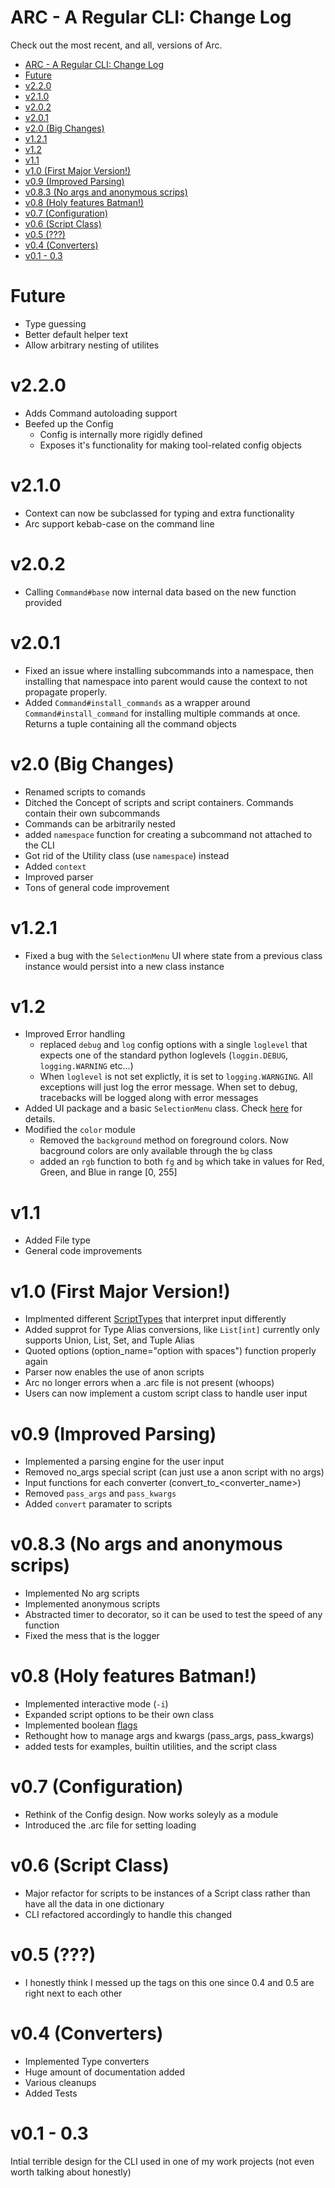 # ARC - A Regular CLI: Change Log
Check out the most recent, and all, versions of Arc.

- [ARC - A Regular CLI: Change Log](#arc---a-regular-cli-change-log)
- [Future](#future)
- [v2.2.0](#v220)
- [v2.1.0](#v210)
- [v2.0.2](#v202)
- [v2.0.1](#v201)
- [v2.0 (Big Changes)](#v20-big-changes)
- [v1.2.1](#v121)
- [v1.2](#v12)
- [v1.1](#v11)
- [v1.0 (First Major Version!)](#v10-first-major-version)
- [v0.9 (Improved Parsing)](#v09-improved-parsing)
- [v0.8.3 (No args and anonymous scrips)](#v083-no-args-and-anonymous-scrips)
- [v0.8 (Holy features Batman!)](#v08-holy-features-batman)
- [v0.7 (Configuration)](#v07-configuration)
- [v0.6 (Script Class)](#v06-script-class)
- [v0.5 (???)](#v05-)
- [v0.4 (Converters)](#v04-converters)
- [v0.1 - 0.3](#v01---03)

# Future
- Type guessing
- Better default helper text
- Allow arbitrary nesting of utilites

# v2.2.0
- Adds Command autoloading support
- Beefed up the Config
  - Config is internally more rigidly defined
  - Exposes it's functionality for making tool-related config objects

# v2.1.0
- Context can now be subclassed for typing and extra functionality
- Arc support kebab-case on the command line

# v2.0.2
- Calling `Command#base` now internal data based on the new function provided

# v2.0.1
- Fixed an issue where installing subcommands into a namespace, then installing that namespace into parent would cause the context to not propagate properly.
- Added `Command#install_commands` as a wrapper around `Command#install_command` for installing multiple commands at once. Returns a tuple containing all the command objects

# v2.0 (Big Changes)
- Renamed scripts to comands
- Ditched the Concept of scripts and script containers. Commands contain their own subcommands
- Commands can be arbitrarily nested
- added `namespace` function for creating a subcommand not attached to the CLI
- Got rid of the Utility class (use `namespace`) instead
- Added `context`
- Improved parser
- Tons of general code improvement


# v1.2.1
- Fixed a bug with the `SelectionMenu` UI where state from a previous class instance would persist into a new class instance

# v1.2
- Improved Error handling
  - replaced `debug` and `log` config options with a single `loglevel` that expects one of the standard python loglevels (`loggin.DEBUG`, `logging.WARNING` etc...)
  - When `loglevel` is not set explictly, it is set to `logging.WARNGING`. All exceptions will just log the error message. When set to debug, tracebacks will be logged along with error messages
- Added UI package and a basic `SelectionMenu` class. Check [here](./ui.md) for details.
- Modified the `color` module
  - Removed the `background` method on foreground colors. Now bacground colors are only available through the `bg` class
  - added an `rgb` function to both `fg` and `bg` which take in values for Red, Green, and Blue in range [0, 255]


# v1.1
- Added File type
- General code improvements

# v1.0 (First Major Version!)
- Implmented different [ScriptTypes](./scripts/script_types.md) that interpret input differently
- Added supprot for Type Alias conversions, like `List[int]` currently only supports Union, List, Set, and Tuple Alias
- Quoted options (option_name="option with spaces") function properly again
- Parser now enables the use of anon scripts
- Arc no longer errors when a .arc file is not present (whoops)
- Users can now implement a custom script class to handle user input

# v0.9 (Improved Parsing)
- Implemented a parsing engine for the user input
- Removed no_args special script (can just use a anon script with no args)
- Input functions for each converter (convert_to_<converter_name>)
- Removed `pass_args` and `pass_kwargs`
- Added `convert` paramater to scripts

# v0.8.3 (No args and anonymous scrips)
- Implemented No arg scripts
- Implemented anonymous scripts
- Abstracted timer to decorator, so it can be used to test the speed of any function
- Fixed the mess that is the logger

# v0.8 (Holy features Batman!)
- Implemented interactive mode (`-i`)
- Expanded script options to be their own class
- Implemented boolean [flags](options_and_flags.md#flags)
- Rethought how to manage args and kwargs (pass_args, pass_kwargs)
- added tests for examples, builtin utilities, and the script class

# v0.7 (Configuration)
- Rethink of the Config design. Now works soleyly as a module
- Introduced the .arc file for setting loading

# v0.6 (Script Class)
- Major refactor for scripts to be instances of a Script class rather than have all the data in one dictionary
- CLI refactored accordingly to handle this changed

# v0.5 (???)
- I honestly think I messed up the tags on this one since 0.4 and 0.5 are right next to each other

# v0.4 (Converters)
- Implemented Type converters
- Huge amount of documentation added
- Various cleanups
- Added Tests

# v0.1 - 0.3
Intial terrible design for the CLI used in one of my work projects (not even worth talking about honestly)

